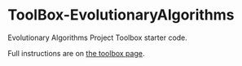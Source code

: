 # ToolBox-EvolutionaryAlgorithms

Evolutionary Algorithms Project Toolbox starter code.

Full instructions are on [the toolbox page](https://toolboxes.olin.build/evolutionary-algorithms/).
